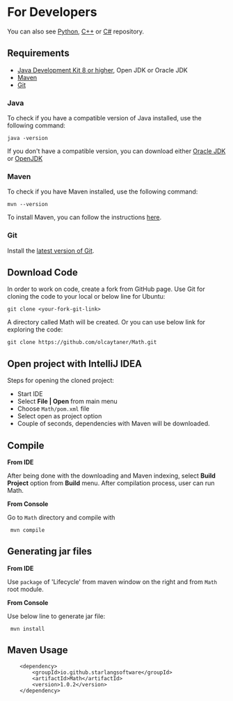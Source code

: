 For Developers
============
You can also see [Python](https://github.com/starlangsoftware/Math-Py), [C++](https://github.com/starlangsoftware/Math-CPP) or [C#](https://github.com/starlangsoftware/Math-CPP) repository.

## Requirements

* [Java Development Kit 8 or higher](#java), Open JDK or Oracle JDK
* [Maven](#maven)
* [Git](#git)

### Java 

To check if you have a compatible version of Java installed, use the following command:

    java -version
    
If you don't have a compatible version, you can download either [Oracle JDK](https://www.oracle.com/technetwork/java/javase/downloads/jdk8-downloads-2133151.html) or [OpenJDK](https://openjdk.java.net/install/)    

### Maven
To check if you have Maven installed, use the following command:

    mvn --version
    
To install Maven, you can follow the instructions [here](https://maven.apache.org/install.html).      

### Git

Install the [latest version of Git](https://git-scm.com/book/en/v2/Getting-Started-Installing-Git).

## Download Code

In order to work on code, create a fork from GitHub page. 
Use Git for cloning the code to your local or below line for Ubuntu:

	git clone <your-fork-git-link>

A directory called Math will be created. Or you can use below link for exploring the code:

	git clone https://github.com/olcaytaner/Math.git

## Open project with IntelliJ IDEA

Steps for opening the cloned project:

* Start IDE
* Select **File | Open** from main menu
* Choose `Math/pom.xml` file
* Select open as project option
* Couple of seconds, dependencies with Maven will be downloaded. 


## Compile

**From IDE**

After being done with the downloading and Maven indexing, select **Build Project** option from **Build** menu. After compilation process, user can run Math.

**From Console**

Go to `Math` directory and compile with 

     mvn compile 

## Generating jar files

**From IDE**

Use `package` of 'Lifecycle' from maven window on the right and from `Math` root module.

**From Console**

Use below line to generate jar file:

     mvn install

## Maven Usage

        <dependency>
            <groupId>io.github.starlangsoftware</groupId>
            <artifactId>Math</artifactId>
            <version>1.0.2</version>
        </dependency>
